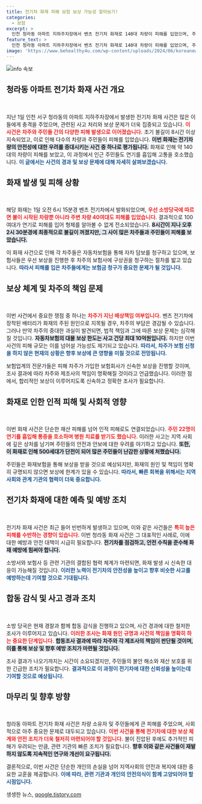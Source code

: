 ```yaml
---
title: 전기차 화재 피해 보험 보상 가능성 알아보기!
categories:
  - 보험
excerpt: >
  인천 청라동 아파트 지하주차장에서 벤츠 전기차 화재로 140대 차량이 피해를 입었으며, 주민 22명이 연기 흡입으로 고통을 호소하고 있습니다. 보상 여부에 관심이 집중되는 가운데, 합동 감식이 진행되고 있습니다.
feature_text: >
  인천 청라동 아파트 지하주차장에서 벤츠 전기차 화재로 140대 차량이 피해를 입었으며, 주민 22명이 연기 흡입으로 고통을 호소하고 있습니다. 보상 여부에 관심이 집중되는 가운데, 합동 감식이 진행되고 있습니다.
image: 'https://www.behealthy4u.com/wp-content/uploads/2024/06/koreanews.jpg'
---
```


<p><img src="https://www.behealthy4u.com/wp-content/uploads/2024/06/koreanews.jpg" alt="info 속보" /></p>

<h2 data-ke-size="size26">청라동 아파트 전기차 화재 사건 개요</h2>

<p data-ke-size="size16">&nbsp;</p>

<p>지난 1일 인천 서구 청라동의 아파트 지하주차장에서 발생한 전기차 화재 사건은 많은 이들에게 충격을 주었으며, 관련된 사고 처리와 보상 문제가 더욱 집중되고 있습니다. <b><span style="color: #ee2323;">이 사건은 차주와 주민들 간의 다양한 피해 발생으로 이어졌습니다.</span></b> 초기 불길이 8시간 이상 지속되었고, 이로 인해 다수의 차량과 주민들이 피해를 입었습니다. <b><span style="background-color: #21538527;">이번 화재는 전기차량의 안전성에 대한 우려를 증대시키는 사건 중 하나로 평가됩니다.</span></b> 화재로 인해 약 140대의 차량이 피해를 보았고, 이 과정에서 인근 주민들도 연기를 흡입해 고통을 호소했습니다. <b><span style="color: #1a5490;">이 글에서는 사건의 경과 및 보상 문제에 대해 자세히 살펴보겠습니다.</span></b></p>

<h2 data-ke-size="size26">화재 발생 및 피해 상황</h2>

<p data-ke-size="size16">&nbsp;</p>

<p>해당 화재는 1일 오전 6시 15분경 벤츠 전기차에서 발화되었으며, <b><span style="color: #ee2323;">우선 소방당국에 따르면 불이 시작된 차량뿐 아니라 주변 차량 40여대도 피해를 입었습니다.</span></b> 결과적으로 100여대가 연기로 피해를 입어 형체를 알아볼 수 없게 전소되었습니다. <b><span style="background-color: #21538527;">8시간이 지나 오후 2시 30분경에 최종적으로 불길이 꺼졌지만, 그 사이 많은 차주들과 주민들이 피해를 보았습니다.</span></b> </p>

<p>이 화재 사건으로 인해 각 차주들은 자동차보험을 통해 자차 담보를 청구하고 있으며, 보험사들은 우선 보상을 진행한 후 차주의 보험사에 구상권을 청구하는 절차를 밟고 있습니다. <b><span style="color: #1a5490;">따라서 피해를 입은 차주들에게는 보험금 청구가 중요한 문제가 될 것입니다.</span></b></p>

<h2 data-ke-size="size26">보상 체계 및 차주의 책임 문제</h2>

<p data-ke-size="size16">&nbsp;</p>

<p>이번 사건에서 중요한 쟁점 중 하나는 <b><span style="color: #ee2323;">차주가 지닌 배상책임 여부입니다.</span></b> 벤츠 전기차에 장착된 배터리가 화재의 주된 원인으로 지목될 경우, 차주의 부담은 경감될 수 있습니다. 그러나 만약 차주의 중대한 과실이 발견되면, 법적 책임과 그에 따른 보상 문제는 심각해질 것입니다. <b><span style="background-color: #21538527;">자동차보험의 대물 보상 한도는 사고 건당 최대 10억원입니다.</span></b> 하지만 이번 사건의 피해 규모는 이를 넘어설 가능성도 제기되고 있습니다. <b><span style="color: #1a5490;">따라서, 차주가 보험 신청을 하지 않은 현재의 상황은 향후 보상에 큰 영향을 미칠 것으로 전망됩니다.</span></b> </p>

<p>보험업계의 전문가들은 피해 차주가 가입한 보험회사가 신속한 보상을 진행할 것이며, 조사 결과에 따라 차주와 제조사의 책임이 명확해질 것이라고 언급했습니다. 이러한 점에서, 합리적인 보상이 이루어지도록 신속하고 정확한 조사가 필요합니다.</p>

<h2 data-ke-size="size26">화재로 인한 인적 피해 및 사회적 영향</h2>

<p data-ke-size="size16">&nbsp;</p>

<p>이번 화재 사건은 단순한 재산 피해를 넘어 인적 피해로도 연결되었습니다. <b><span style="color: #ee2323;">주민 22명이 연기를 흡입해 통증을 호소하며 병원 치료를 받기도 했습니다.</span></b> 이러한 사고는 지역 사회에 깊은 상처를 남기며 주민들의 안전과 안보에 대한 우려를 야기하고 있습니다. <b><span style="background-color: #21538527;">또한, 이 화재로 인해 500세대가 단전이 되어 많은 주민들이 난감한 상황에 처했습니다.</span></b> </p>

<p>주민들은 화재보험을 통해 보상을 받을 것으로 예상되지만, 화재의 원인 및 책임이 명확히 규명되지 않으면 보상에 한계가 있을 수 있습니다. <b><span style="color: #1a5490;">따라서, 빠른 회복을 위해서는 지역 사회와 관계 기관의 협력이 더욱 중요합니다.</span></b></p>

<h2 data-ke-size="size26">전기차 화재에 대한 예측 및 예방 조치</h2>

<p data-ke-size="size16">&nbsp;</p>

<p>전기차 화재 사건은 최근 들어 빈번하게 발생하고 있으며, 이와 같은 사건들은 <b><span style="color: #ee2323;">특히 높은 피해를 수반하는 경향이 있습니다.</span></b> 이번 청라동 화재 사건은 그 대표적인 사례로, 이에 대한 예방과 안전 대책이 시급히 필요합니다. <b><span style="background-color: #21538527;">전기차를 점검하고, 안전 수칙을 준수해 화재 예방에 힘써야 합니다.</span></b> </p>

<p>소방서와 보험사 등 관련 기관의 결합된 협력 체계가 마련되면, 화재 발생 시 신속한 대응이 가능해질 것입니다. <b><span style="color: #1a5490;">이러한 노력이 전기차의 안전성을 높이고 향후 비슷한 사고를 예방하는데 기여할 것으로 기대됩니다.</span></b></p>

<h2 data-ke-size="size26">합동 감식 및 사고 경과 조치</h2>

<p data-ke-size="size16">&nbsp;</p>

<p>소방 당국은 현재 경찰과 함께 합동 감식을 진행하고 있으며, 사건 경과에 대한 철저한 조사가 이루어지고 있습니다. <b><span style="color: #ee2323;">이러한 조사는 화재 원인 규명과 사건의 책임을 명확히 하는 중요한 단계입니다.</span></b> <b><span style="background-color: #21538527;">합동조사 결과에 따라 차주와 각 제조사의 책임이 판단될 것이며, 이를 통해 보상 및 향후 예방 조치가 마련될 것입니다.</span></b> </p>

<p>조사 결과가 나오기까지는 시간이 소요되겠지만, 주민들의 불안 해소와 재산 보호를 위한 긴급한 조치가 필요합니다. <b><span style="color: #1a5490;">결과적으로 이 과정이 전기차에 대한 신뢰성을 높이는데 기여할 것으로 예상됩니다.</span></b></p>

<h2 data-ke-size="size26">마무리 및 향후 방향</h2>

<p data-ke-size="size16">&nbsp;</p>

<p>청라동 아파트 전기차 화재 사건은 차량 소유자 및 주민들에게 큰 피해를 주었으며, 사회적으로 아주 중요한 문제로 대두되고 있습니다. <b><span style="color: #ee2323;">이번 사건을 통해 전기차에 대한 보상 체계와 안전 조치가 더욱 철저히 마련되어야 할 것입니다.</span></b> 불이 진압된 후에도 추가적인 피해가 우려되는 만큼, 관련 기관의 빠른 조치가 필요합니다. <b><span style="background-color: #21538527;">향후 이와 같은 사건들이 재발하지 않도록 지속적인 연구와 개선이 요구됩니다.</span></b> </p>

<p>결론적으로, 이번 사건은 단순한 개인의 손실을 넘어 지역사회의 안전과 복지에 대한 중요한 교훈을 제공합니다. <b><span style="color: #1a5490;">이에 따라, 관련 기관과 개인의 안전의식이 함께 고양되어야 할 시점입니다.</span></b></p>
생생한 뉴스, <a href="https://qoogle.tistory.com" rel="dofollow">qoogle.tistory.com</a>


